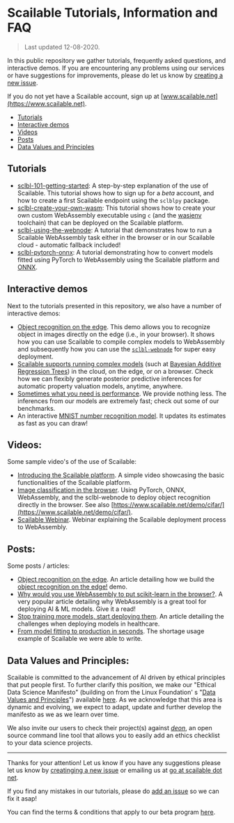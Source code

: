 # Scailable Tutorials, Information and FAQ
> Last updated 12-08-2020.

In this public repository we gather tutorials, frequently asked questions, and interactive demos. If you are encountering any problems using our services or have suggestions for improvements, please do let us know by [creating a new issue](https://github.com/scailable/sclbl-tutorials/issues/new). 

If you do not yet have a Scailable account, sign up at [www.scailable.net](https://www.scailable.net).

- [Tutorials](https://github.com/scailable/sclbl-tutorials#tutorials)
- [Interactive demos](https://github.com/scailable/sclbl-tutorials#interactive-demos)
- [Videos](https://github.com/scailable/sclbl-tutorials#videos)
- [Posts](https://github.com/scailable/sclbl-tutorials#posts)
- [Data Values and Principles](https://github.com/scailable/sclbl-tutorials#data-values-and-principles)

## Tutorials

* [sclbl-101-getting-started](https://github.com/scailable/sclbl-tutorials/tree/master/sclbl-101-getting-started): A step-by-step explanation of the use of Scailable. This tutorial shows how to sign up for a *beta* account, and how to create a first Scailable endpoint using the `sclblpy` package. 
* [sclbl-create-your-own-wasm](https://github.com/scailable/sclbl-tutorials/tree/master/sclbl-create-your-own-wasm): This tutorial shows how to create your own custom WebAssembly executable using `c` (and the [wasienv](https://medium.com/wasmer/wasienv-wasi-development-workflow-for-humans-1811d9a50345) toolchain) that can be deployed on the Scailable platform.
* [sclbl-using-the-webnode](https://github.com/scailable/sclbl-tutorials/tree/master/sclbl-using-the-webnode): A tutorial that demonstrates how to run a Scailable WebAssembly task either in the browser or in our Scailable cloud - automatic fallback included!
* [sclbl-pytorch-onnx](https://github.com/scailable/sclbl-tutorials/blob/master/sclbl-pytorch-onnx/README.md): A tutorial demonstrating how to convert models fitted using PyTorch to WebAssembly using the Scailable platform and [ONNX](http://onnx.ai).

## Interactive demos
Next to the tutorials presented in this repository, we also have a number of interactive demos:

* [Object recognition on the edge](https://www.scailable.net/demo/cifar/). This demo allows you to recognize object in images directly on the edge (i.e., in your browser). It shows how you can use Scailable to compile complex models to WebAssembly and subsequently how you can use the [`sclbl-webnode`](https://github.com/scailable/sclbl-webnode) for super easy deployment.
* [Scailable supports running complex models](https://www.scailable.net/demo/avm/) (such at [Bayesian Additive Regression Trees](https://projecteuclid.org/euclid.aoas/1273584455)) in the cloud, on the edge, or on a browser. Check how we can flexibly generate posterior predictive inferences for automatic property valuation models, anytime, anywhere.
* [Sometimes what you need is performance](https://www.scailable.net/demo/bench/). We provide nothing less. The inferences from our models are extremely fast; check out some of our benchmarks.
* An interactive [MNIST number recognition model](https://www.scailable.net/demo/mnist/). It updates its estimates as fast as you can draw!

## Videos:
Some sample video's of the use of Scailable:

* [Introducing the Scailable platform](https://youtu.be/47wUrjtgFcs). A simple video showcasing the basic functionalities of the Scailable platform.
* [Image classification in the browser](https://www.youtube.com/watch?v=3m8V-zahU8g). Using PyTorch, ONNX, WebAssembly, and the sclbl-webnode to deploy object recognition directly in the browser. See also [https://www.scailable.net/demo/cifar/](https://www.scailable.net/demo/cifar/).
* [Scailable Webinar](https://www.youtube.com/watch?v=ldhTSQ6K_Co&feature=youtu.be). Webinar explaining the Scailable deployment process to WebAssembly.

## Posts:
Some posts / articles:

* [Object recognition on the edge](https://medium.com/@maurits.kaptein/object-recognition-on-the-edge-fc8aaaeb2c53). An article detailing how we build the [object recognition on the edge!](https://www.scailable.net/demo/cifar/) demo.
* [Why would you use WebAssembly to put scikit-learn in the browser?](https://towardsdatascience.com/why-would-you-use-webassembly-to-put-scikit-learn-in-the-browser-77671e8718d6). A very popular article detailing why WebAssembly is a great tool for deploying AI & ML models. Give it a read!
* [Stop training more models, start deploying them](https://towardsdatascience.com/stop-training-more-models-start-deploying-them-using-webassembly-49a3f178569e). An article detailing the challenges when deploying models in healthcare.
* [From model fitting to production in seconds](https://towardsdatascience.com/from-model-fitting-to-production-in-seconds-8e6823d87f5d). The shortage usage example of Scailable we were able to write.

## Data Values and Principles:

Scailable is committed to the advancement of AI driven by ethical principles that put people first. To further clarify this position, we make our "Ethical Data Science Manifesto" (building on from the Linux Foundation' s "[Data Values and Principles](https://datapractices.org/manifesto/)") available [here](https://github.com/scailable/sclbl-tutorials/blob/master/RESPONSIBLE-AI-MANIFESTO.md). As we acknowledge that this area is dynamic and evolving, we expect to adapt, update and further develop the manifesto as we as we learn over time. 

We also invite our users to check their project(s) against *[deon](https://deon.drivendata.org/)*, an open source command line tool that allows you to easily add an ethics checklist to your data science projects.



----------


Thanks for your attention! Let us know if you have any suggestions please let us know by [creatinging a new issue](https://github.com/scailable/sclbl-tutorials/issues/new) or emailing us at [go at scailable dot net](mailto:go@scailable.net).

If you find any mistakes in our tutorials, please do [add an issue](https://github.com/scailable/sclbl-tutorials/issues/new) so we can fix it asap!

You can find the terms & conditions that apply to our beta program [here](https://github.com/scailable/sclbl-tutorials/blob/master/terms/README.md).
